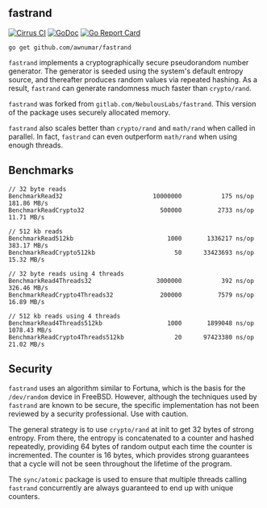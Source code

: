 fastrand
--------

[![Cirrus CI](https://api.cirrus-ci.com/github/awnumar/fastrand.svg)](https://cirrus-ci.com/github/awnumar/fastrand)
[![GoDoc](https://godoc.org/github.com/awnumar/fastrand?status.svg)](https://godoc.org/github.com/awnumar/fastrand)
[![Go Report Card](http://goreportcard.com/badge/github.com/awnumar/fastrand)](https://goreportcard.com/report/github.com/awnumar/fastrand)

```
go get github.com/awnumar/fastrand
```

`fastrand` implements a cryptographically secure pseudorandom number generator.
The generator is seeded using the system's default entropy source, and
thereafter produces random values via repeated hashing. As a result, `fastrand`
can generate randomness much faster than `crypto/rand`.

`fastrand` was forked from `gitlab.com/NebulousLabs/fastrand`. This version of the package
uses securely allocated memory.

`fastrand` also scales better than `crypto/rand` and `math/rand` when called in
parallel. In fact, `fastrand` can even outperform `math/rand` when using enough threads.

## Benchmarks ##

```
// 32 byte reads
BenchmarkRead32                     	10000000	       175 ns/op	 181.86 MB/s
BenchmarkReadCrypto32               	  500000	      2733 ns/op	  11.71 MB/s

// 512 kb reads
BenchmarkRead512kb                   	    1000	   1336217 ns/op	 383.17 MB/s
BenchmarkReadCrypto512kb             	      50	  33423693 ns/op	  15.32 MB/s

// 32 byte reads using 4 threads
BenchmarkRead4Threads32               	 3000000	       392 ns/op	 326.46 MB/s
BenchmarkReadCrypto4Threads32       	  200000	      7579 ns/op	  16.89 MB/s

// 512 kb reads using 4 threads
BenchmarkRead4Threads512kb           	    1000	   1899048 ns/op	1078.43 MB/s
BenchmarkReadCrypto4Threads512kb    	      20	  97423380 ns/op	  21.02 MB/s
```

## Security ##

`fastrand` uses an algorithm similar to Fortuna, which is the basis for the
`/dev/random` device in FreeBSD. However, although the techniques used by
`fastrand` are known to be secure, the specific implementation has not been
reviewed by a security professional. Use with caution.

The general strategy is to use `crypto/rand` at init to get 32 bytes of strong
entropy. From there, the entropy is concatenated to a counter and hashed
repeatedly, providing 64 bytes of random output each time the counter is
incremented. The counter is 16 bytes, which provides strong guarantees that a
cycle will not be seen throughout the lifetime of the program.

The `sync/atomic` package is used to ensure that multiple threads calling
`fastrand` concurrently are always guaranteed to end up with unique counters.

